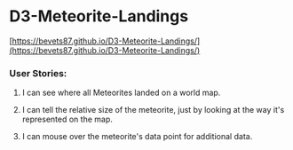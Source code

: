 # D3-Meteorite-Landings
[https://bevets87.github.io/D3-Meteorite-Landings/](https://bevets87.github.io/D3-Meteorite-Landings/)

### User Stories:

1. I can see where all Meteorites landed on a world map.

2. I can tell the relative size of the meteorite, just by looking at the way it's represented on the map.

3. I can mouse over the meteorite's data point for additional data.
